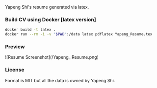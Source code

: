 Yapeng Shi's resume generated via latex.

### Build CV using Docker [latex version]

```sh
docker build -t latex .
docker run --rm -i -v "$PWD":/data latex pdflatex Yapeng_Resume.tex
```

### Preview

![Resume Screenshot](/Yapeng_ Resume.png)

### License

Format is MIT but all the data is owned by Yapeng Shi.
